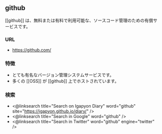 ## github

[[github]] は、無料または有料で利用可能な、ソースコード管理のための有償サービスです。

### URL

* https://github.com/

### 特徴

* とても有名なバージョン管理システムサービスです。
* 多くの [[OSS]] が [[github]] 上でホストされています。

### 検索

* <@linksearch title="Search on Igapyon Diary" word="github" site="https://igapyon.github.io/diary/" />
* <@linksearch title="Search in Google" word="github" />
* <@linksearch title="Search in Twitter" word="github" engine="twitter" />
